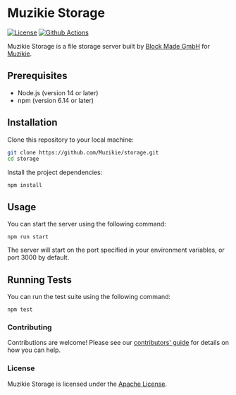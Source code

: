# Muzikie Storage

[![License](https://img.shields.io/badge/license-Apache%202.0-blue.svg)](https://github.com/Muzikie/storage/blob/main/LICENSE)
[![Github Actions](https://github.com/muzikie/storage/actions/workflows/node.js.yml/badge.svg)](https://github.com/Muzikie/storage/actions)

Muzikie Storage is a file storage server built by [Block Made GmbH](https://blockmade.com) for [Muzikie](https://muzikie.com).

## Prerequisites

- Node.js (version 14 or later)
- npm (version 6.14 or later)

## Installation

Clone this repository to your local machine:

```sh
git clone https://github.com/Muzikie/storage.git
cd storage
```

Install the project dependencies:

```
npm install
```

## Usage

You can start the server using the following command:

```
npm run start
```

The server will start on the port specified in your environment variables, or port 3000 by default.

## Running Tests

You can run the test suite using the following command:

```
npm test
```

### Contributing

Contributions are welcome! Please see our [contributors' guide](https://github.com/Muzikie/storage/graphs/contributors) for details on how you can help.

### License

Muzikie Storage is licensed under the [Apache License](https://github.com/Muzikie/storage/blob/main/LICENSE).
